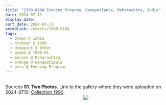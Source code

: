 ```yaml
---
title: "1990-0104 Evening Program, Gaṇapatīpuḷe, Maharashtra, India"
date: 2024-07-11
display_date: 
sort_date: 2024-07-11
permalink: /events/1990-0104
tags:
  - brown @ India
  - crimson @ 1990
  - deeppink @ Other
  - green @ 1990-01
  - maroon @ Maharashtra
  - orange @ Ganapatipule
  - peru @ Evening Program
---
```


<br>

<wave-list>
  <list-title color="DarkSeaGreen" width="40">Sources</list-title>
  <list-item color="BlanchedAlmond"  width="280"><b>S1. Two Photos.</b> Link to the gallery where they were uploaded on 2024-0710: <a href="https://eternalmoments.smugmug.com/Collections/Rosalyn-Anne-Tildesley-Collection/1990">Collection 1990</a>.</list-item>  
</wave-list>

<div style="text-align: center"><img src="https://pub-bcc3cbe9b1e94ba1ac28915f7a3900fa.r2.dev/1990-0104_Evening_Program_Ganapatipule_Maharashtra_India_(other_date_0105)_01_Detail_(from_tif)_(Photo_credit_Rosalyn_Anne_Tildesley).jpg" /></div>